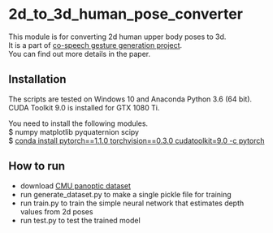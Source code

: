 # 2d_to_3d_human_pose_converter

This module is for converting 2d human upper body poses to 3d.  
It is a part of [co-speech gesture generation project](https://sites.google.com/view/youngwoo-yoon/projects/co-speech-gesture-generation).  
You can find out more details in the paper.


## Installation
The scripts are tested on Windows 10 and Anaconda Python 3.6 (64 bit).  
CUDA Toolkit 9.0 is installed for GTX 1080 Ti.  

You need to install the following modules.  
$ numpy matplotlib pyquaternion scipy  
$ [conda install pytorch==1.1.0 torchvision==0.3.0 cudatoolkit=9.0 -c pytorch](https://pytorch.org/get-started/previous-versions/)



## How to run
* download [CMU panoptic dataset](http://domedb.perception.cs.cmu.edu/)
* run generate_dataset.py to make a single pickle file for training
* run train.py to train the simple neural network that estimates depth values from 2d poses
* run test.py to test the trained model
